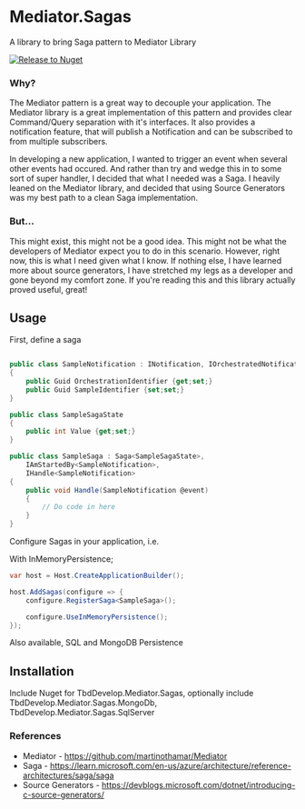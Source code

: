 # Mediator.Sagas
A library to bring Saga pattern to Mediator Library

[![Release to Nuget](https://github.com/tbd-develop/Mediator.Sagas/actions/workflows/release.yml/badge.svg?event=release)](https://github.com/tbd-develop/Mediator.Sagas/actions/workflows/release.yml)

### Why?

The Mediator pattern is a great way to decouple your application. The Mediator library is a
great implementation of this pattern and provides clear Command/Query separation with it's interfaces. 
It also provides a notification feature, that will publish a Notification and can be subscribed to from 
multiple subscribers. 

In developing a new application, I wanted to trigger an event when several other events
had occured. And rather than try and wedge this in to some sort of super handler, I decided that what I needed was 
a Saga. I heavily leaned on the Mediator library, and decided that using Source Generators was my best path 
to a clean Saga implementation. 

### But...

This might exist, this might not be a good idea. This might not be what the developers of Mediator expect you to do in 
this scenario. However, right now, this is what I need given what I know. If nothing else, I have learned more about 
source generators, I have stretched my legs as a developer and gone beyond my comfort zone. If you're reading this and this 
library actually proved useful, great! 

## Usage

First, define a saga

```csharp

public class SampleNotification : INotification, IOrchestratedNotification
{
    public Guid OrchestrationIdentifier {get;set;}
    public Guid SampleIdentifier {set;set;}
}

public class SampleSagaState
{
    public int Value {get;set;}
}

public class SampleSaga : Saga<SampleSagaState>,
    IAmStartedBy<SampleNotification>,
    IHandle<SampleNotification>
{
    public void Handle(SampleNotification @event)
    {
        // Do code in here 
    }
}

```

Configure Sagas in your application, i.e.

With InMemoryPersistence;
```csharp
var host = Host.CreateApplicationBuilder();

host.AddSagas(configure => { 
    configure.RegisterSaga<SampleSaga>();

    configure.UseInMemoryPersistence();
});
```

Also available, SQL and MongoDB Persistence

## Installation

Include Nuget for TbdDevelop.Mediator.Sagas, optionally include 
TbdDevelop.Mediator.Sagas.MongoDb, TbdDevelop.Mediator.Sagas.SqlServer

### References

- Mediator - https://github.com/martinothamar/Mediator
- Saga - https://learn.microsoft.com/en-us/azure/architecture/reference-architectures/saga/saga
- Source Generators - https://devblogs.microsoft.com/dotnet/introducing-c-source-generators/
